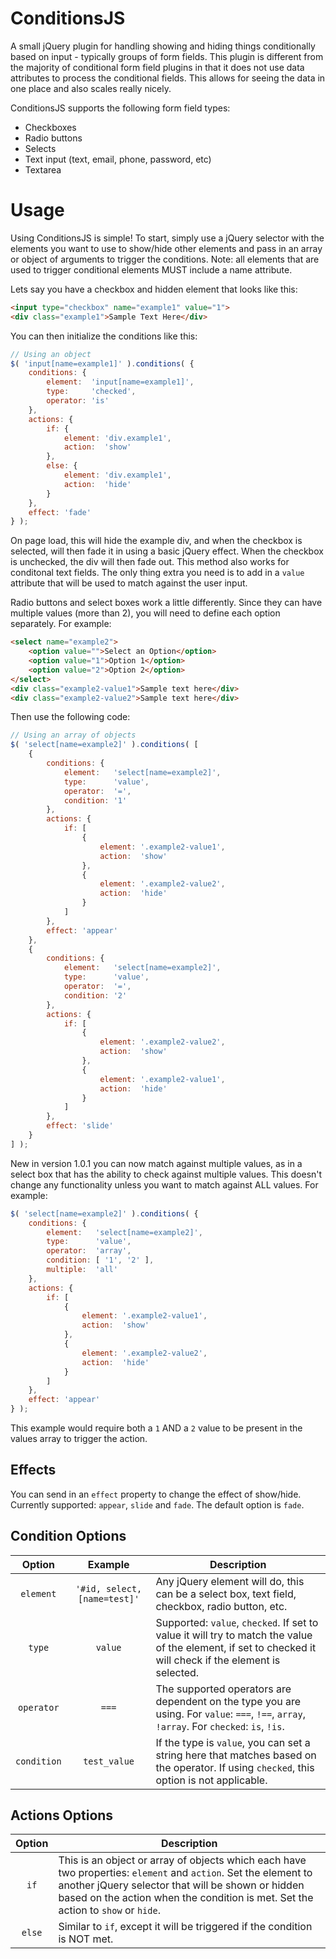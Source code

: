 # ConditionsJS

A small jQuery plugin for handling showing and hiding things conditionally based on input - typically groups of form fields. This plugin is different from the majority of conditional form field plugins in that it does not use data attributes to process the conditional fields.  This allows for seeing the data in one place and also scales really nicely.

ConditionsJS supports the following form field types:
- Checkboxes
- Radio buttons
- Selects
- Text input (text, email, phone, password, etc)
- Textarea

# Usage
Using ConditionsJS is simple!  To start, simply use a jQuery selector with the elements you want to use to show/hide other elements and pass in an array or object of arguments to trigger the conditions.  Note: all elements that are used to trigger conditional elements MUST include a name attribute.

Lets say you have a checkbox and hidden element that looks like this:

```html
<input type="checkbox" name="example1" value="1">
<div class="example1">Sample Text Here</div>
```

You can then initialize the conditions like this:

```js
// Using an object
$( 'input[name=example1]' ).conditions( {
	conditions: {
		element:  'input[name=example1]',
		type:     'checked',
		operator: 'is'
	},
	actions: {
		if: {
			element: 'div.example1',
			action:  'show'
		},
		else: {
			element: 'div.example1',
			action:  'hide'
		}
	},
	effect: 'fade'
} );
```

On page load, this will hide the example div, and when the checkbox is selected, will then fade it in using a basic jQuery effect. When the checkbox is unchecked, the div will then fade out.  This method also works for conditonal text fields.  The only thing extra you need is to add in a `value` attribute that will be used to match against the user input.

Radio buttons and select boxes work a little differently.  Since they can have multiple values (more than 2), you will need to define each option separately.  For example:

```html
<select name="example2">
	<option value="">Select an Option</option>
	<option value="1">Option 1</option>
	<option value="2">Option 2</option>
</select>
<div class="example2-value1">Sample text here</div>
<div class="example2-value2">Sample text here</div>
```

Then use the following code:

```js
// Using an array of objects
$( 'select[name=example2]' ).conditions( [
	{
		conditions: {
			element:   'select[name=example2]',
			type:      'value',
			operator:  '=',
			condition: '1'
		},
		actions: {
			if: [
				{
					element: '.example2-value1',
					action:  'show'
				},
				{
					element: '.example2-value2',
					action:  'hide'
				}
			]
		},
		effect: 'appear'
	},
	{
		conditions: {
			element:   'select[name=example2]',
			type:      'value',
			operator:  '=',
			condition: '2'
		},
		actions: {
			if: [
				{
					element: '.example2-value2',
					action:  'show'
				},
				{
					element: '.example2-value1',
					action:  'hide'
				}
			]
		},
		effect: 'slide'
	}
] );
```

New in version 1.0.1 you can now match against multiple values, as in a select box that has the ability to check against multiple values. This doesn't change any functionality unless you want to match against ALL values. For example:

```js
$( 'select[name=example2]' ).conditions( {
	conditions: {
		element:   'select[name=example2]',
		type:      'value',
		operator:  'array',
		condition: [ '1', '2' ],
		multiple:  'all'
	},
	actions: {
		if: [
			{
				element: '.example2-value1',
				action:  'show'
			},
			{
				element: '.example2-value2',
				action:  'hide'
			}
		]
	},
	effect: 'appear'
} );
```

This example would require both a `1` AND a `2` value to be present in the values array to trigger the action.

## Effects

You can send in an `effect` property to change the effect of show/hide.  Currently supported: `appear`, `slide` and `fade`.  The default option is `fade`.

## Condition Options

Option | Example | Description
:---: | :---: | ---
`element` | `'#id, select, [name=test]'` | Any jQuery element will do, this can be a select box, text field, checkbox, radio button, etc.
`type` | `value` | Supported: `value`, `checked`. If set to value it will try to match the value of the element, if set to checked it will check if the element is selected.
`operator` | `===` | The supported operators are dependent on the type you are using.  For `value`: `===`, `!==`, `array`, `!array`. For `checked`: `is`, `!is`.
`condition` | `test_value` | If the type is `value`, you can set a string here that matches based on the operator.  If using `checked`, this option is not applicable.

## Actions Options

Option | Description
:---: | ---
`if` | This is an object or array of objects which each have two properties: `element` and `action`.  Set the element to another jQuery selector that will be shown or hidden based on the action when the condition is met.  Set the action to `show` or `hide`.
`else` | Similar to `if`, except it will be triggered if the condition is NOT met.